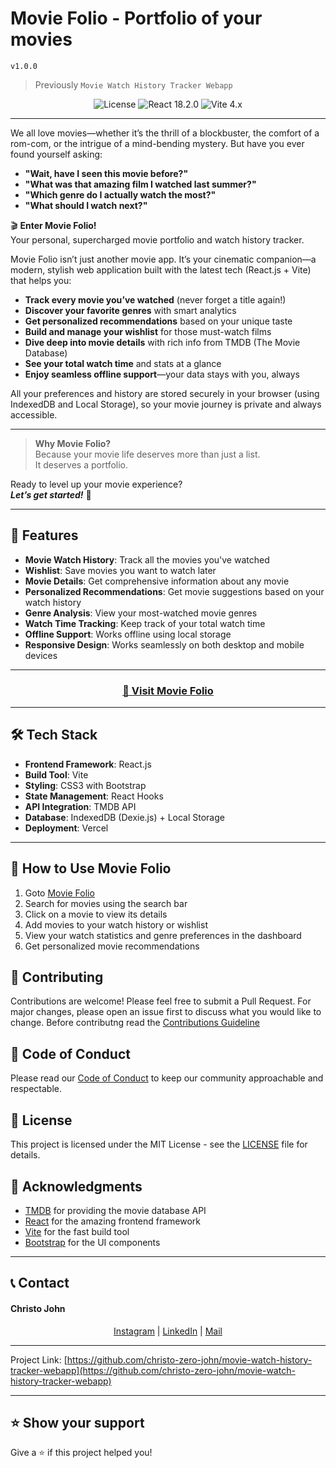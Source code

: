 # Movie Folio - Portfolio of your movies

`v1.0.0`

> Previously `Movie Watch History Tracker Webapp`

<div align="center">
    <img src="https://img.shields.io/badge/license-MIT-blue.svg" alt="License"/>
    <img src="https://img.shields.io/badge/React-18.2.0-blue" alt="React 18.2.0"/>
    <img src="https://img.shields.io/badge/Vite-4.x-purple" alt="Vite 4.x"/>
</div>

---

We all love movies—whether it’s the thrill of a blockbuster, the comfort of a rom-com, or the intrigue of a mind-bending mystery. But have you ever found yourself asking:

- **"Wait, have I seen this movie before?"**
- **"What was that amazing film I watched last summer?"**
- **"Which genre do I actually watch the most?"**
- **"What should I watch next?"**

🎬 **Enter Movie Folio!**  
Your personal, supercharged movie portfolio and watch history tracker.

Movie Folio isn’t just another movie app. It’s your cinematic companion—a modern, stylish web application built with the latest tech (React.js + Vite) that helps you:

- **Track every movie you’ve watched** (never forget a title again!)
- **Discover your favorite genres** with smart analytics
- **Get personalized recommendations** based on your unique taste
- **Build and manage your wishlist** for those must-watch films
- **Dive deep into movie details** with rich info from TMDB (The Movie Database)
- **See your total watch time** and stats at a glance
- **Enjoy seamless offline support**—your data stays with you, always

All your preferences and history are stored securely in your browser (using IndexedDB and Local Storage), so your movie journey is private and always accessible.

---

> **Why Movie Folio?**  
> Because your movie life deserves more than just a list.  
> It deserves a portfolio.

Ready to level up your movie experience?  
**_Let’s get started!_** 🚀

---

## 🌟 Features

- **Movie Watch History**: Track all the movies you've watched
- **Wishlist**: Save movies you want to watch later
- **Movie Details**: Get comprehensive information about any movie
- **Personalized Recommendations**: Get movie suggestions based on your watch history
- **Genre Analysis**: View your most-watched movie genres
- **Watch Time Tracking**: Keep track of your total watch time
- **Offline Support**: Works offline using local storage
- **Responsive Design**: Works seamlessly on both desktop and mobile devices

---

<div align="center">
<h3><a href="https://movie-watch-history-tracker-webapp.vercel.app/">🚀 Visit Movie Folio</a></h3>
</div>

---

## 🛠️ Tech Stack

- **Frontend Framework**: React.js
- **Build Tool**: Vite
- **Styling**: CSS3 with Bootstrap
- **State Management**: React Hooks
- **API Integration**: TMDB API
- **Database**: IndexedDB (Dexie.js) + Local Storage
- **Deployment**: Vercel

---

## 🎯 How to Use Movie Folio

1. Goto [Movie Folio](https://movie-watch-history-tracker-webapp.vercel.app/search)
1. Search for movies using the search bar
1. Click on a movie to view its details
1. Add movies to your watch history or wishlist
1. View your watch statistics and genre preferences in the dashboard
1. Get personalized movie recommendations

## 🤝 Contributing

Contributions are welcome! Please feel free to submit a Pull Request. For major changes, please open an issue first to discuss what you would like to change. Before contributng read the [Contributions Guideline](CONTRIBUTIONS_GUIDELINE.md)

## 📝 Code of Conduct

Please read our [Code of Conduct](CODE_OF_CONDUCT.md) to keep our community approachable and respectable.

## 📄 License

This project is licensed under the MIT License - see the [LICENSE](LICENSE) file for details.

## 🙏 Acknowledgments

- [TMDB](https://www.themoviedb.org/) for providing the movie database API
- [React](https://reactjs.org/) for the amazing frontend framework
- [Vite](https://vitejs.dev/) for the fast build tool
- [Bootstrap](https://getbootstrap.com/) for the UI components

---

## 📞 Contact

#### Christo John

<div align="center">
    <a href="https://instagram.com/christo.zero.john"> Instagram</a> | 
    <a href="https://www.linkedin.com/in/christo-john-kalapurackal/">LinkedIn</a> | 
    <a href="mailto:10.christojohn@gmail.com">Mail</a>
</div>

---

Project Link: [https://github.com/christo-zero-john/movie-watch-history-tracker-webapp](https://github.com/christo-zero-john/movie-watch-history-tracker-webapp)

---

## ⭐ Show your support

Give a ⭐️ if this project helped you!